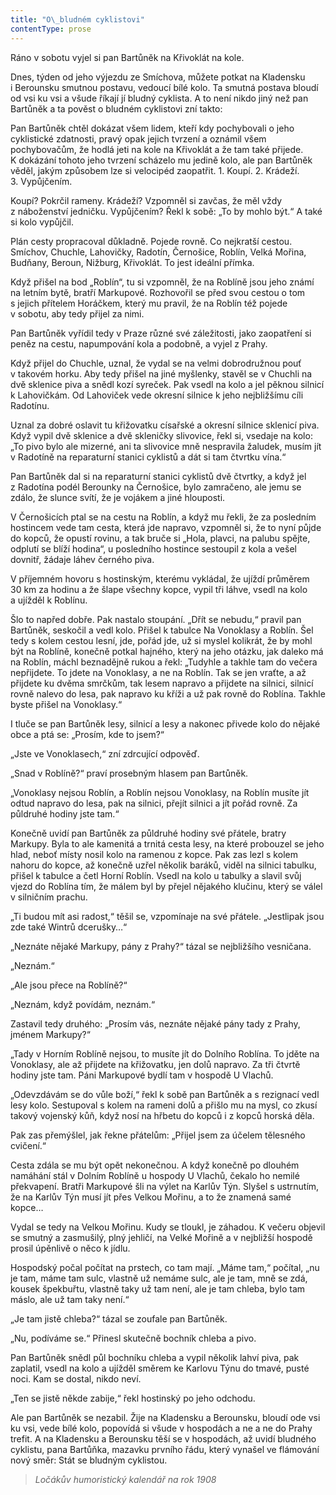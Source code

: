 ```yaml
---
title: "O\_bludném cyklistovi"
contentType: prose
---
```


<section>

Ráno v sobotu vyjel si pan Bartůněk na Křivoklát na kole.

Dnes, týden od jeho výjezdu ze Smíchova, můžete potkat na Kladensku i Berounsku smutnou postavu, vedoucí bílé kolo. Ta smutná postava bloudí od vsi ku vsi a všude říkají jí bludný cyklista. A to není nikdo jiný než pan Bartůněk a ta pověst o bludném cyklistovi zní takto:

Pan Bartůněk chtěl dokázat všem lidem, kteří kdy pochybovali o jeho cyklistické zdatnosti, pravý opak jejich tvrzení a oznámil všem pochybovačům, že hodlá jeti na kole na Křivoklát a že tam také přijede. K dokázání tohoto jeho tvrzení scházelo mu jedině kolo, ale pan Bartůněk věděl, jakým způsobem lze si velocipéd zaopatřit. 1. Koupí. 2. Krádeží. 3. Vypůjčením.

Koupí? Pokrčil rameny. Krádeží? Vzpomněl si zavčas, že měl vždy z náboženství jedničku. Vypůjčením? Řekl k sobě: „To by mohlo být.“ A také si kolo vypůjčil.

Plán cesty propracoval důkladně. Pojede rovně. Co nejkratší cestou. Smíchov, Chuchle, Lahovičky, Radotín, Černošice, Roblín, Velká Mořina, Budňany, Beroun, Nižburg, Křivoklát. To jest ideální přímka.

Když přišel na bod „Roblín“, tu si vzpomněl, že na Roblíně jsou jeho známí na letním bytě, bratří Markupové. Rozhovořil se před svou cestou o tom s jejich přítelem Horáčkem, který mu pravil, že na Roblín též pojede v sobotu, aby tedy přijel za nimi.

Pan Bartůněk vyřídil tedy v Praze různé své záležitosti, jako zaopatření si peněz na cestu, napumpování kola a podobně, a vyjel z Prahy.

Když přijel do Chuchle, uznal, že vydal se na velmi dobrodružnou pouť v takovém horku. Aby tedy přišel na jiné myšlenky, stavěl se v Chuchli na dvě sklenice piva a snědl kozí syreček. Pak vsedl na kolo a jel pěknou silnicí k Lahovičkám. Od Lahoviček vede okresní silnice k jeho nejbližšímu cíli Radotínu.

Uznal za dobré oslavit tu křižovatku císařské a okresní silnice sklenicí piva. Když vypil dvě sklenice a dvě skleničky slivovice, řekl si, vsedaje na kolo: „To pivo bylo ale mizerné, ani ta slivovice mně nespravila žaludek, musím jít v Radotíně na reparaturní stanici cyklistů a dát si tam čtvrtku vína.“

Pan Bartůněk dal si na reparaturní stanici cyklistů dvě čtvrtky, a když jel z Radotína podél Berounky na Černošice, bylo zamračeno, ale jemu se zdálo, že slunce svítí, že je vojákem a jiné hlouposti.

V Černošicích ptal se na cestu na Roblín, a když mu řekli, že za posledním hostincem vede tam cesta, která jde napravo, vzpomněl si, že to nyní půjde do kopců, že opustí rovinu, a tak bruče si „Hola, plavci, na palubu spějte, odplutí se blíží hodina“, u posledního hostince sestoupil z kola a vešel dovnitř, žádaje láhev černého piva.

V příjemném hovoru s hostinským, kterému vykládal, že ujíždí průměrem 30 km za hodinu a že šlape všechny kopce, vypil tři láhve, vsedl na kolo a ujížděl k Roblínu.

Šlo to napřed dobře. Pak nastalo stoupání. „Dřít se nebudu,“ pravil pan Bartůněk, seskočil a vedl kolo. Přišel k tabulce Na Vonoklasy a Roblín. Šel tedy s kolem cestou lesní, jde, pořád jde, už si myslel kolikrát, že by mohl být na Roblíně, konečně potkal hajného, který na jeho otázku, jak daleko má na Roblín, máchl beznadějně rukou a řekl: „Tudyhle a takhle tam do večera nepřijdete. To jdete na Vonoklasy, a ne na Roblín. Tak se jen vraťte, a až přijdete ku dvěma smrčkům, tak lesem napravo a přijdete na silnici, silnicí rovně nalevo do lesa, pak napravo ku kříži a už pak rovně do Roblína. Takhle byste přišel na Vonoklasy.“

I tluče se pan Bartůněk lesy, silnicí a lesy a nakonec přivede kolo do nějaké obce a ptá se: „Prosím, kde to jsem?“

„Jste ve Vonoklasech,“ zní zdrcující odpověď.

„Snad v Roblíně?“ praví prosebným hlasem pan Bartůněk.

„Vonoklasy nejsou Roblín, a Roblín nejsou Vonoklasy, na Roblín musíte jít odtud napravo do lesa, pak na silnici, přejít silnici a jít pořád rovně. Za půldruhé hodiny jste tam.“

Konečně uvidí pan Bartůněk za půldruhé hodiny své přátele, bratry Markupy. Byla to ale kamenitá a trnitá cesta lesy, na které probouzel se jeho hlad, neboť místy nosil kolo na ramenou z kopce. Pak zas lezl s kolem nahoru do kopce, až konečně uzřel několik baráků, viděl na silnici tabulku, přišel k tabulce a četl Horní Roblín. Vsedl na kolo u tabulky a slavil svůj vjezd do Roblína tím, že málem byl by přejel nějakého klučinu, který se válel v silničním prachu.

„Ti budou mít asi radost,“ těšil se, vzpomínaje na své přátele. „Jestlipak jsou zde také Wintrů dcerušky…“

„Neznáte nějaké Markupy, pány z Prahy?“ tázal se nejbližšího vesničana.

„Neznám.“

„Ale jsou přece na Roblíně?“

„Neznám, když povídám, neznám.“

Zastavil tedy druhého: „Prosím vás, neznáte nějaké pány tady z Prahy, jménem Markupy?“

„Tady v Horním Roblíně nejsou, to musíte jít do Dolního Roblína. To jděte na Vonoklasy, ale až přijdete na křižovatku, jen dolů napravo. Za tři čtvrtě hodiny jste tam. Páni Markupové bydlí tam v hospodě U Vlachů.

„Odevzdávám se do vůle boží,“ řekl k sobě pan Bartůněk a s rezignací vedl lesy kolo. Sestupoval s kolem na rameni dolů a přišlo mu na mysl, co zkusí takový vojenský kůň, když nosí na hřbetu do kopců i z kopců horská děla.

Pak zas přemýšlel, jak řekne přátelům: „Přijel jsem za účelem tělesného cvičení.“

Cesta zdála se mu být opět nekonečnou. A když konečně po dlouhém namáhání stál v Dolním Roblíně u hospody U Vlachů, čekalo ho nemilé překvapení. Bratři Markupové šli na výlet na Karlův Týn. Slyšel s ustrnutím, že na Karlův Týn musí jít přes Velkou Mořinu, a to že znamená samé kopce…

Vydal se tedy na Velkou Mořinu. Kudy se tloukl, je záhadou. K večeru objevil se smutný a zasmušilý, plný jehličí, na Velké Mořině a v nejbližší hospodě prosil úpěnlivě o něco k jídlu.

Hospodský počal počítat na prstech, co tam mají. „Máme tam,“ počítal, „nu je tam, máme tam sulc, vlastně už nemáme sulc, ale je tam, mně se zdá, kousek špekbuřtu, vlastně taky už tam není, ale je tam chleba, bylo tam máslo, ale už tam taky není.“

„Je tam jistě chleba?“ tázal se zoufale pan Bartůněk.

„Nu, podíváme se.“ Přinesl skutečně bochník chleba a pivo.

Pan Bartůněk snědl půl bochníku chleba a vypil několik lahví piva, pak zaplatil, vsedl na kolo a ujížděl směrem ke Karlovu Týnu do tmavé, pusté noci. Kam se dostal, nikdo neví.

„Ten se jistě někde zabije,“ řekl hostinský po jeho odchodu.

Ale pan Bartůněk se nezabil. Žije na Kladensku a Berounsku, bloudí ode vsi ku vsi, vede bílé kolo, popovídá si všude v hospodách a ne a ne do Prahy trefit. A na Kladensku a Berounsku těší se v hospodách, až uvidí bludného cyklistu, pana Bartůňka, mazavku prvního řádu, který vynašel ve flámování nový směr: Stát se bludným cyklistou.

</section>

<section>

> _Ločákův humoristický kalendář na rok 1908_

</section>
